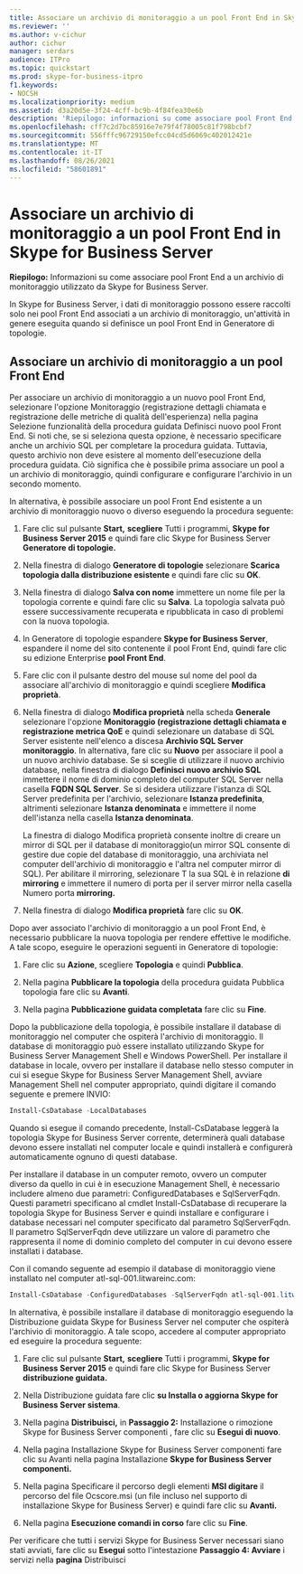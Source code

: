 ```yaml
---
title: Associare un archivio di monitoraggio a un pool Front End in Skype for Business Server
ms.reviewer: ''
ms.author: v-cichur
author: cichur
manager: serdars
audience: ITPro
ms.topic: quickstart
ms.prod: skype-for-business-itpro
f1.keywords:
- NOCSH
ms.localizationpriority: medium
ms.assetid: d3a20d5e-3f24-4cff-bc9b-4f84fea30e6b
description: 'Riepilogo: informazioni su come associare pool Front End a un archivio di monitoraggio utilizzato da Skype for Business Server.'
ms.openlocfilehash: cff7c2d7bc85916e7e79f4f78005c81f798bcbf7
ms.sourcegitcommit: 556fffc96729150efcc04cd5d6069c402012421e
ms.translationtype: MT
ms.contentlocale: it-IT
ms.lasthandoff: 08/26/2021
ms.locfileid: "58601891"
---
```

# <a name="associate-a-monitoring-store-with-a-front-end-pool-in-skype-for-business-server"></a>Associare un archivio di monitoraggio a un pool Front End in Skype for Business Server 
**Riepilogo:** Informazioni su come associare pool Front End a un archivio di monitoraggio utilizzato da Skype for Business Server.
  
In Skype for Business Server, i dati di monitoraggio possono essere raccolti solo nei pool Front End associati a un archivio di monitoraggio, un'attività in genere eseguita quando si definisce un pool Front End in Generatore di topologie.
  
## <a name="associate-a-monitoring-store-with-a-front-end-pool"></a>Associare un archivio di monitoraggio a un pool Front End

 Per associare un archivio di monitoraggio a un nuovo pool Front End, selezionare l'opzione Monitoraggio  (registrazione dettagli chiamata e registrazione delle metriche di qualità dell'esperienza) nella pagina Selezione funzionalità della procedura guidata Definisci nuovo pool Front End.  Si noti che, se si seleziona questa opzione, è necessario specificare anche un archivio SQL per completare la procedura guidata. Tuttavia, questo archivio non deve esistere al momento dell'esecuzione della procedura guidata. Ciò significa che è possibile prima associare un pool a un archivio di monitoraggio, quindi configurare e configurare l'archivio in un secondo momento.
  
In alternativa, è possibile associare un pool Front End esistente a un archivio di monitoraggio nuovo o diverso eseguendo la procedura seguente:
  
1. Fare clic sul pulsante **Start,** **scegliere** Tutti i programmi, **Skype for Business Server 2015** e quindi fare clic Skype for Business Server **Generatore di topologie.**
    
2. Nella finestra di dialogo **Generatore di topologie** selezionare **Scarica topologia dalla distribuzione esistente** e quindi fare clic su **OK**.
    
3. Nella finestra di dialogo **Salva con nome** immettere un nome file per la topologia corrente e quindi fare clic su **Salva**. La topologia salvata può essere successivamente recuperata e ripubblicata in caso di problemi con la nuova topologia.
    
4. In Generatore di topologie espandere **Skype for Business Server**, espandere il nome del sito contenente il pool Front End, quindi fare clic su edizione Enterprise **pool Front End**.
    
5. Fare clic con il pulsante destro del mouse sul nome del pool da associare all'archivio di monitoraggio e quindi scegliere **Modifica proprietà**.
    
6. Nella finestra di dialogo **Modifica proprietà** nella scheda **Generale** selezionare l'opzione **Monitoraggio (registrazione dettagli chiamata e registrazione metrica QoE** e quindi selezionare un database di SQL Server esistente nell'elenco a discesa **Archivio SQL Server monitoraggio**. In alternativa, fare clic su **Nuovo** per associare il pool a un nuovo archivio database. Se si sceglie di utilizzare il nuovo archivio database, nella finestra di dialogo **Definisci nuovo archivio SQL** immettere il nome di dominio completo del computer SQL Server nella casella **FQDN SQL Server**. Se si desidera utilizzare l'istanza di SQL Server predefinita per l'archivio, selezionare **Istanza predefinita**, altrimenti selezionare **Istanza denominata** e immettere il nome dell'istanza nella casella **Istanza denominata**.
    
    La  finestra di dialogo Modifica proprietà consente inoltre di creare un mirror di SQL per il database di monitoraggio(un mirror SQL consente di gestire due copie del database di monitoraggio, una archiviata nel computer dell'archivio di monitoraggio e l'altra nel computer mirror di SQL). Per abilitare il mirroring, selezionare T la sua SQL è in relazione **di mirroring** e immettere il numero di porta per il server mirror nella casella Numero porta **mirroring.**
    
7. Nella finestra di dialogo **Modifica proprietà** fare clic su **OK**.
    
Dopo aver associato l'archivio di monitoraggio a un pool Front End, è necessario pubblicare la nuova topologia per rendere effettive le modifiche. A tale scopo, eseguire le operazioni seguenti in Generatore di topologie:
  
1. Fare clic su **Azione**, scegliere **Topologia** e quindi **Pubblica**.
    
2. Nella pagina **Pubblicare la topologia** della procedura guidata Pubblica topologia fare clic su **Avanti**.
    
3. Nella pagina **Pubblicazione guidata completata** fare clic su **Fine**.
    
Dopo la pubblicazione della topologia, è possibile installare il database di monitoraggio nel computer che ospiterà l'archivio di monitoraggio. Il database di monitoraggio può essere installato utilizzando Skype for Business Server Management Shell e Windows PowerShell. Per installare il database in locale, ovvero per installare il database nello stesso computer in cui si esegue Skype for Business Server Management Shell, avviare Management Shell nel computer appropriato, quindi digitare il comando seguente e premere INVIO:
  
```powershell
Install-CsDatabase -LocalDatabases
```

Quando si esegue il comando precedente, Install-CsDatabase leggerà la topologia Skype for Business Server corrente, determinerà quali database devono essere installati nel computer locale e quindi installerà e configurerà automaticamente ognuno di questi database.
  
Per installare il database in un computer remoto, ovvero un computer diverso da quello in cui è in esecuzione Management Shell, è necessario includere almeno due parametri: ConfiguredDatabases e SqlServerFqdn. Questi parametri specificano al cmdlet Install-CsDatabase di recuperare la topologia Skype for Business Server e quindi installare e configurare i database necessari nel computer specificato dal parametro SqlServerFqdn. Il parametro SqlServerFqdn deve utilizzare un valore di parametro che rappresenta il nome di dominio completo del computer in cui devono essere installati i database.
  
Con il comando seguente ad esempio il database di monitoraggio viene installato nel computer atl-sql-001.litwareinc.com:
  
```powershell
Install-CsDatabase -ConfiguredDatabases -SqlServerFqdn atl-sql-001.litwareinc.com
```

In alternativa, è possibile installare il database di monitoraggio eseguendo la Distribuzione guidata Skype for Business Server nel computer che ospiterà l'archivio di monitoraggio. A tale scopo, accedere al computer appropriato ed eseguire la procedura seguente:
  
1. Fare clic sul pulsante **Start,** **scegliere** Tutti i programmi, **Skype for Business Server 2015** e quindi fare clic Skype for Business Server **distribuzione guidata.**
    
2. Nella Distribuzione guidata fare clic **su Installa o aggiorna Skype for Business Server sistema**.
    
3. Nella pagina **Distribuisci,** in **Passaggio 2:** Installazione o rimozione Skype for Business Server componenti , fare clic su **Esegui di nuovo**.
    
4. Nella pagina Installazione Skype for Business Server componenti fare clic su Avanti nella pagina Installazione **Skype for Business Server componenti.** 
    
5. Nella pagina Specificare il percorso degli elementi **MSI digitare** il percorso del file Ocscore.msi (un file incluso nel supporto di installazione Skype for Business Server) e quindi fare clic su **Avanti.**
    
6. Nella pagina **Esecuzione comandi in corso** fare clic su **Fine**.
    
Per verificare che tutti i servizi Skype for Business Server necessari siano stati avviati, fare clic su **Esegui** sotto l'intestazione **Passaggio 4: Avviare** i servizi nella **pagina** Distribuisci
  

